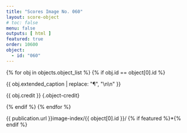 ```yaml
---
title: "Scores Image No. 060"
layout: score-object
# toc: false
menu: false
outputs: [ html ]
featured: true
order: 10600
object:
  - id: "060"
---
```


{% for obj in objects.object_list %}
{% if obj.id == object[0].id %}

{{ obj.extended_caption | replace: "¶", "\n\n" }}

{{ obj.credit }} {.object-credit}

{% endif %}
{% endfor %}

<div class="object-credit object-url is-print-only">

{{ publication.url }}image-index/{{ object[0].id }}/ {% if featured %}*{% endif %}

</div>

